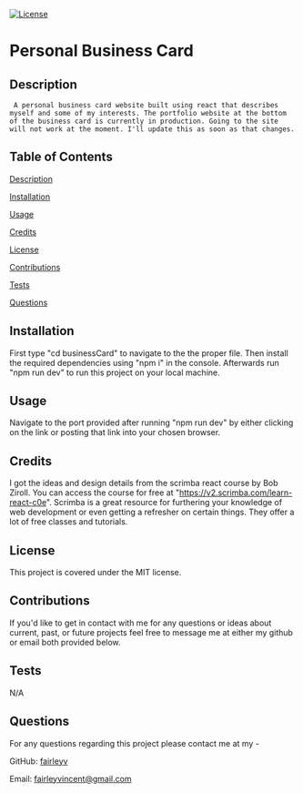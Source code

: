 [![License](https://img.shields.io/badge/License-MIT-yellow.svg)](https://opensource.org/licenses/MIT)

# Personal Business Card 

## Description 

	 A personal business card website built using react that describes myself and some of my interests. The portfolio website at the bottom of the business card is currently in production. Going to the site will not work at the moment. I'll update this as soon as that changes.  

## Table of Contents

  [Description](#description)

  [Installation](#installation)

  [Usage](#usage)

  [Credits](#credits)

  [License](#license)

  [Contributions](#contributions)

  [Tests](#tests)

  [Questions](#questions)
## Installation

First type "cd businessCard" to navigate to the the proper file. Then install the required dependencies using "npm i" in the console. Afterwards run "npm run dev" to run this project on your local machine. 

## Usage 

Navigate to the port provided after running "npm run dev" by either clicking on the link or posting that link into your chosen browser. 

## Credits 

I got the ideas and design details from the scrimba react course by Bob Ziroll. You can access the course for free at "https://v2.scrimba.com/learn-react-c0e". Scrimba is a great resource for furthering your knowledge of web development or even getting a refresher on certain things. They offer a lot of free classes and tutorials. 

## License 

This project is covered under the MIT license. 
 
## Contributions 

If you'd like to get in contact with me for any questions or ideas about current, past, or future projects feel free to message me at either my github or email both provided below.  

## Tests 

N/A

## Questions 

For any questions regarding this project please contact me at my -

GitHub: [fairleyv](https://github.com/fairleyv) 

Email: fairleyvincent@gmail.com
